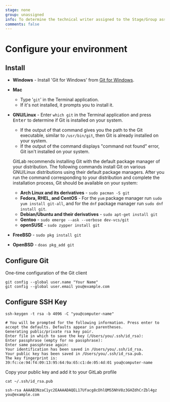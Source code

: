 ```yaml
---
stage: none
group: unassigned
info: To determine the technical writer assigned to the Stage/Group associated with this page, see https://about.gitlab.com/handbook/engineering/ux/technical-writing/#assignments
comments: false
---
```


# Configure your environment

## Install

- **Windows** - Install 'Git for Windows' from [Git for Windows](https://gitforwindows.org).
- **Mac**
  - Type '`git`' in the Terminal application.
  - If it's not installed, it prompts you to install it.

- **GNU/Linux** - Enter `which git` in the Terminal application and press <kbd>Enter</kbd> to
  determine if Git is installed on your system.

  - If the output of that command gives you the path to the Git executable, similar to
    `/usr/bin/git`, then Git is already installed on your system.
  - If the output of the command displays "command not found" error, Git isn't installed on your system.

  GitLab recommends installing Git with the default package manager of your distribution.
  The following commands install Git on various GNU/Linux distributions using their
  default package managers. After you run the command corresponding to your distribution
  and complete the installation process, Git should be available on your system:

  - **Arch Linux and its derivatives** - `sudo pacman -S git`
  - **Fedora, RHEL, and CentOS** - For the `yum` package manager run `sudo yum install git-all`,
    and for the `dnf` package manager run `sudo dnf install git`.
  - **Debian/Ubuntu and their derivatives** - `sudo apt-get install git`
  - **Gentoo** - `sudo emerge --ask --verbose dev-vcs/git`
  - **openSUSE** - `sudo zypper install git`
- **FreeBSD** - `sudo pkg install git`
- **OpenBSD** - `doas pkg_add git`

## Configure Git

One-time configuration of the Git client

```shell
git config --global user.name "Your Name"
git config --global user.email you@example.com
```

## Configure SSH Key

```shell
ssh-keygen -t rsa -b 4096 -C "you@computer-name"
```

```shell
# You will be prompted for the following information. Press enter to accept the defaults. Defaults appear in parentheses.
Generating public/private rsa key pair.
Enter file in which to save the key (/Users/you/.ssh/id_rsa):
Enter passphrase (empty for no passphrase):
Enter same passphrase again:
Your identification has been saved in /Users/you/.ssh/id_rsa.
Your public key has been saved in /Users/you/.ssh/id_rsa.pub.
The key fingerprint is:
39:fc:ce:94:f4:09:13:95:64:9a:65:c1:de:05:4d:01 you@computer-name
```

Copy your public key and add it to your GitLab profile

```shell
cat ~/.ssh/id_rsa.pub
```

```shell
ssh-rsa AAAAB3NzaC1yc2EAAAADAQEL17Ufacg8cDhlQMS5NhV8z3GHZdhCrZbl4gz you@example.com
```
